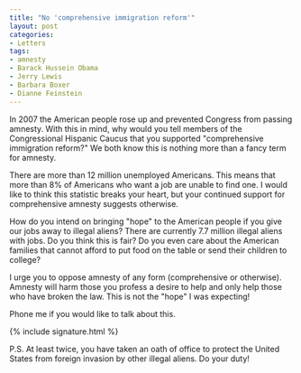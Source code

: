 ```yaml
---
title: "No 'comprehensive immigration reform'"
layout: post
categories:
- Letters
tags:
- amnesty
- Barack Hussein Obama
- Jerry Lewis
- Barbara Boxer
- Dianne Feinstein
---
```


In 2007 the American people rose up and prevented Congress from passing amnesty. With this in mind, why would you tell members of the Congressional Hispanic Caucus that you supported "comprehensive immigration reform?" We both know this is nothing more than a fancy term for amnesty.

There are more than 12 million unemployed Americans. This means that more than 8% of Americans who want a job are unable to find one. I would like to think this statistic breaks your heart, but your continued support for comprehensive amnesty suggests otherwise.

How do you intend on bringing "hope" to the American people if you give our jobs away to illegal aliens? There are currently 7.7 million illegal aliens with jobs. Do you think this is fair? Do you even care about the American families that cannot afford to put food on the table or send their children to college?

I urge you to oppose amnesty of any form (comprehensive or otherwise). Amnesty will harm those you profess a desire to help and only help those who have broken the law. This is not the "hope" I was expecting!

Phone me if you would like to talk about this.

{% include signature.html %}

P.S. At least twice, you have taken an oath of office to protect the United States from foreign invasion by other illegal aliens. Do your duty!